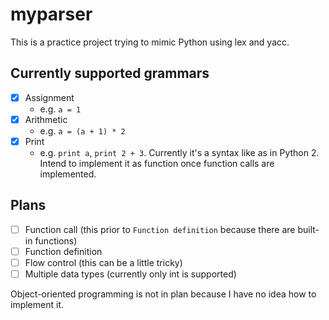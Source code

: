 # myparser

This is a practice project trying to mimic Python using lex and yacc.

## Currently supported grammars

- [x] Assignment
	- e.g. `a = 1`
- [x] Arithmetic
	- e.g. `a = (a + 1) * 2`
- [x] Print 
	- e.g. `print a`, `print 2 + 3`. Currently it's a syntax like as in Python 2. Intend to implement it as function once function calls are implemented.

## Plans

- [ ] Function call (this prior to `Function definition` because there are built-in functions)
- [ ] Function definition
- [ ] Flow control (this can be a little tricky)
- [ ] Multiple data types (currently only int is supported)

Object-oriented programming is not in plan because I have no idea how to implement it.
